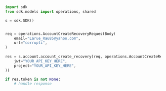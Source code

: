 <!-- Start SDK Example Usage -->
```python
import sdk
from sdk.models import operations, shared

s = sdk.SDK()


req = operations.AccountCreateRecoveryRequestBody(
    email="Larue_Rau85@yahoo.com",
    url="corrupti",
)
    
res = s.account.account_create_recovery(req, operations.AccountCreateRecoverySecurity(
    jwt="YOUR_API_KEY_HERE",
    project="YOUR_API_KEY_HERE",
))

if res.token is not None:
    # handle response
```
<!-- End SDK Example Usage -->